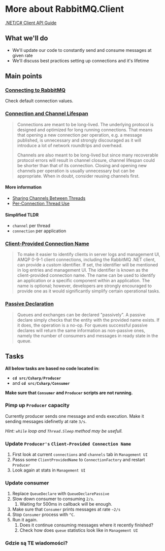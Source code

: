 # More about RabbitMQ.Client
[.NET/C# Client API Guide](https://rabbitmq.com/dotnet-api-guide.html)

## What we'll do
* We'll update our code to constantly send and consume messages at given rate
* We'll discuss best practices setting up connections and it's lifetime


## Main points

### [Connecting to RabbitMQ](https://rabbitmq.com/dotnet-api-guide.html#connecting)

Check default connection values.

### [Connection and Channel Lifespan](https://rabbitmq.com/dotnet-api-guide.html#connection-and-channel-lifespan)
> Connections are meant to be long-lived. The underlying protocol is designed and optimized for long running connections. That means that opening a new connection per operation, e.g. a message published, is unnecessary and strongly discouraged as it will introduce a lot of network roundtrips and overhead.
> 
> Channels are also meant to be long-lived but since many recoverable protocol errors will result in channel closure, channel lifespan could be shorter than that of its connection. Closing and opening new channels per operation is usually unnecessary but can be appropriate. When in doubt, consider reusing channels first.

#### More information
* [Sharing Channels Between Threads](https://rabbitmq.com/dotnet-api-guide.html#concurrency-channel-sharing)
* [Per-Connection Thread Use](https://rabbitmq.com/dotnet-api-guide.html#concurrency-thread-usage)

#### Simplified TLDR
* `channel` per thread
* `connection` per application


### [Client-Provided Connection Name](https://rabbitmq.com/dotnet-api-guide.html#client-provided-names)

> To make it easier to identify clients in server logs and management UI, AMQP 0-9-1 client connections, including the RabbitMQ .NET client, can provide a custom identifier. If set, the identifier will be mentioned in log entries and management UI. The identifier is known as the client-provided connection name. The name can be used to identify an application or a specific component within an application. The name is optional; however, developers are strongly encouraged to provide one as it would significantly simplify certain operational tasks.

### [Passive Declaration](https://rabbitmq.com/dotnet-api-guide.html#passive-declaration)

> Queues and exchanges can be declared "passively". A passive declare simply checks that the entity with the provided name exists. If it does, the operation is a no-op. For queues successful passive declares will return the same information as non-passive ones, namely the number of consumers and messages in ready state in the queue.

## Tasks
**All below tasks are based no code located in:**
* **`cd src/Csharp/Producer`**
* and **`cd src/Csharp/Consumer`**

**Make sure that `Consumer` and `Producer` scripts are not running.**

### Pimp up `Producer` capacity
Currently producer sends one message and ends execution.
Make it sending messages idefinetly at rate `3/s`.

_Hint: `while` loop and `Thread.Sleep` method may be usefull._

### Update `Producer's` `Client-Provided Connection Name` 
1. First look at current `connections` and `channels` tab in `Management UI`
2. Passs some `ClientProvidedName` to `ConnectionFactory` and restart `Producer`
3. Look again at stats in `Management UI`

### Update consumer
1. Replace `QueueDeclare` with `QueueDeclarePassive`
2. Slow down consumer to consuming `2/s`.
   1. Waiting for 500ms in callback will be enough.
3. Make sure that `Consumer` prints messages at rate `~2/s`
4. Stop `Consumer` process with `^C`.
5. Run it again.
   1. Does it continue consuming messages where it recently finished?
   2. Check how does `queue` statistics look like in `Management UI`

### Gdzie są **TE** wiadomości?
